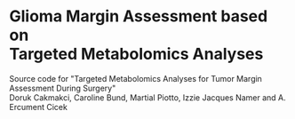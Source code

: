 #  Glioma Margin Assessment based on <br/>Targeted Metabolomics Analyses 
Source code for "Targeted Metabolomics Analyses for Tumor Margin Assessment During Surgery"<br/>
Doruk Cakmakci, Caroline Bund, Martial Piotto, Izzie Jacques Namer and A. Ercument Cicek
